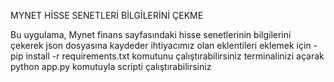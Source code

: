 MYNET HİSSE SENETLERİ BİLGİLERİNİ ÇEKME 

Bu uygulama, Mynet finans sayfasındaki hisse senetlerinin bilgilerini çekerek json dosyasına kaydeder
ihtiyacımız olan eklentileri eklemek için -pip install -r requirements.txt komutunu çalıştırabilirsiniz
terminalinizi açarak python app.py komutuyla scripti çalıştırabilirsiniz

